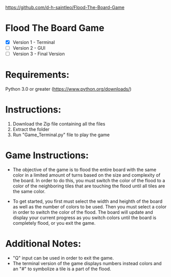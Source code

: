 https://github.com/d-h-saintleo/Flood-The-Board-Game

# Flood The Board Game
- [x] Version 1 - Terminal
- [ ] Version 2 - GUI
- [ ] Version 3 - Final Version

# Requirements:
Python 3.0 or greater (https://www.python.org/downloads/)

# Instructions:
1. Download the Zip file containing all the files
2. Extract the folder
3. Run "Game_Terminal.py" file to play the game

# Game Instructions:
* The objective of the game is to flood the entire board with the same color in a limited amount of turns based on the size and complexity of the board. In order to do this, you must switch the color of the flood to a color of the neighboring tiles that are touching the flood until all tiles are the same color.

* To get started, you first must select the width and heighth of the board as well as the number of colors to be used. Then you must select a color in order to switch the color of the flood. The board will update and display your current progress as you switch colors until the board is completely flood, or you exit the game.

# Additional Notes:
* "Q" input can be used in order to exit the game.
* The terminal version of the game displays numbers instead colors and an "#" to symbolize a tile is a part of the flood.

